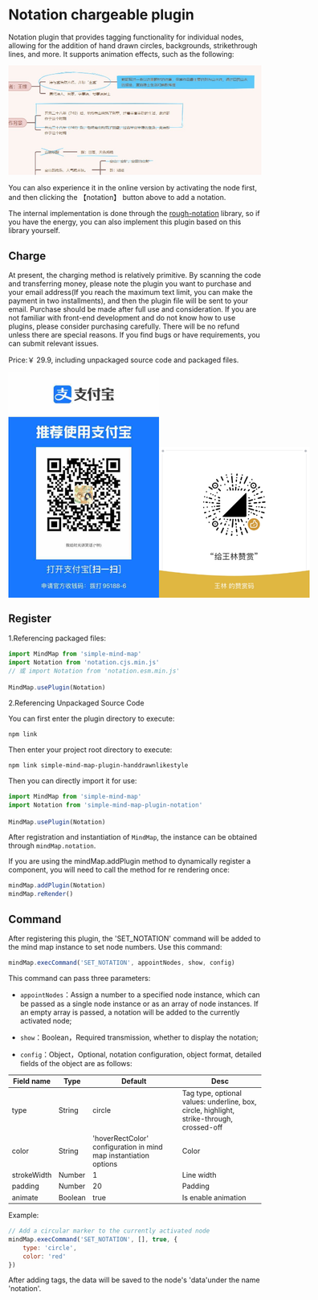 # Notation chargeable plugin

Notation plugin that provides tagging functionality for individual nodes, allowing for the addition of hand drawn circles, backgrounds, strikethrough lines, and more. It supports animation effects, such as the following:

<img src="../../assets/img/标记.jpg" style="width: 900px" />

You can also experience it in the online version by activating the node first, and then clicking the 【notation】 button above to add a notation.

The internal implementation is done through the [rough-notation](https://github.com/rough-stuff/rough-notation) library, so if you have the energy, you can also implement this plugin based on this library yourself.

## Charge

At present, the charging method is relatively primitive. By scanning the code and transferring money, please note the plugin you want to purchase and your email address(If you reach the maximum text limit, you can make the payment in two installments), and then the plugin file will be sent to your email. Purchase should be made after full use and consideration. If you are not familiar with front-end development and do not know how to use plugins, please consider purchasing carefully. There will be no refund unless there are special reasons. If you find bugs or have requirements, you can submit relevant issues.

Price:￥ 29.9, including unpackaged source code and packaged files.

<p style="display:flex;align-items: flex-end;">

<img src="../../assets/img/alipay.jpg" style="width: 300px" />
<img src="../../assets/img/wechat.jpg" style="width: 300px" />

</p>

## Register

1.Referencing packaged files:

```js
import MindMap from 'simple-mind-map'
import Notation from 'notation.cjs.min.js'
// 或 import Notation from 'notation.esm.min.js'

MindMap.usePlugin(Notation)
```

2.Referencing Unpackaged Source Code

You can first enter the plugin directory to execute:

```bash
npm link
```

Then enter your project root directory to execute:

```bash
npm link simple-mind-map-plugin-handdrawnlikestyle
```

Then you can directly import it for use:

```js
import MindMap from 'simple-mind-map'
import Notation from 'simple-mind-map-plugin-notation'

MindMap.usePlugin(Notation)
```

After registration and instantiation of `MindMap`, the instance can be obtained through `mindMap.notation`.

If you are using the mindMap.addPlugin method to dynamically register a component, you will need to call the method for re rendering once:

```js
mindMap.addPlugin(Notation)
mindMap.reRender()
```

## Command

After registering this plugin, the 'SET_NOTATION' command will be added to the mind map instance to set node numbers. Use this command:

```js
mindMap.execCommand('SET_NOTATION', appointNodes, show, config)
```

This command can pass three parameters:

- `appointNodes`：Assign a number to a specified node instance, which can be passed as a single node instance or as an array of node instances. If an empty array is passed, a notation will be added to the currently activated node;

- `show`：Boolean，Required transmission, whether to display the notation;

- `config`：Object，Optional, notation configuration, object format, detailed fields of the object are as follows:

| Field name | Type  | Default | Desc |
| ------- | ----- | ----- | ---- |
| type | String | circle | Tag type, optional values: underline, box, circle, highlight, strike-through, crossed-off |
| color | String | 'hoverRectColor' configuration in mind map instantiation options | Color |
| strokeWidth | Number | 1 | Line width |
| padding | Number | 20 | Padding |
| animate | Boolean | true | Is enable animation |

Example:

```js
// Add a circular marker to the currently activated node
mindMap.execCommand('SET_NOTATION', [], true, {
    type: 'circle',
    color: 'red'
})
```

After adding tags, the data will be saved to the node's 'data'under the name 'notation'.